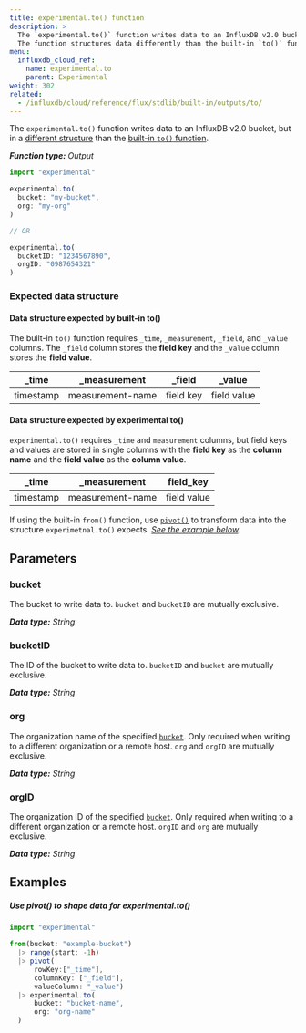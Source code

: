 ```yaml
---
title: experimental.to() function
description: >
  The `experimental.to()` function writes data to an InfluxDB v2.0 bucket.
  The function structures data differently than the built-in `to()` function.
menu:
  influxdb_cloud_ref:
    name: experimental.to
    parent: Experimental
weight: 302
related:
  - /influxdb/cloud/reference/flux/stdlib/built-in/outputs/to/
---
```


The `experimental.to()` function writes data to an InfluxDB v2.0 bucket, but in
a [different structure](#expected-data-structure) than the
[built-in `to()` function](/influxdb/cloud/reference/flux/stdlib/built-in/outputs/to/).

_**Function type:** Output_

```js
import "experimental"

experimental.to(
  bucket: "my-bucket",
  org: "my-org"
)

// OR

experimental.to(
  bucketID: "1234567890",
  orgID: "0987654321"
)
```

### Expected data structure

#### Data structure expected by built-in to()
The built-in `to()` function requires `_time`, `_measurement`, `_field`, and `_value` columns.
The `_field` column stores the **field key** and the `_value` column stores the **field value**.

| _time     | _measurement     | _field    | _value      |
| -----     | ------------     | ------    | ------      |
| timestamp | measurement-name | field key | field value |

#### Data structure expected by experimental to()
`experimental.to()` requires `_time` and `measurement` columns, but field keys
and values are stored in single columns with the **field key** as the **column name** and
the **field value** as the **column value**.

| _time     | _measurement     | field_key   |
| -----     | ------------     | ---------   |
| timestamp | measurement-name | field value |

If using the built-in `from()` function, use [`pivot()`](/influxdb/cloud/reference/flux/stdlib/built-in/transformations/pivot/)
to transform data into the structure `experimetnal.to()` expects.
_[See the example below](#use-pivot-to-shape-data-for-experimentalto)._

## Parameters

### bucket
The bucket to write data to.
`bucket` and `bucketID` are mutually exclusive.

_**Data type:** String_

### bucketID
The ID of the bucket to write data to.
`bucketID` and `bucket` are mutually exclusive.

_**Data type:** String_

### org
The organization name of the specified [`bucket`](#bucket).
Only required when writing to a different organization or a remote host.
`org` and `orgID` are mutually exclusive.

_**Data type:** String_

### orgID
The organization ID of the specified [`bucket`](#bucket).
Only required when writing to a different organization or a remote host.
`orgID` and `org` are mutually exclusive.

_**Data type:** String_


## Examples

##### Use pivot() to shape data for experimental.to()
```js
import "experimental"

from(bucket: "example-bucket")
  |> range(start: -1h)
  |> pivot(
      rowKey:["_time"],
      columnKey: ["_field"],
      valueColumn: "_value")
  |> experimental.to(
      bucket: "bucket-name",
      org: "org-name"
  )
```

